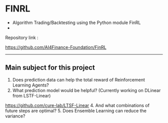 # FINRL
- Algorithm Trading/Backtesting using the Python module FinRL
- 
Repository link :

https://github.com/AI4Finance-Foundation/FinRL

------
## Main subject for this project
1. Does prediction data can help the total reward of Reinforcement Learning Agents?
2. What prediction model would be helpful? (Currently working on DLinear from LSTF-Linear)

https://github.com/cure-lab/LTSF-Linear
4. And what combinations of future steps are optimal?
5. Does Ensemble Learning can reduce the variance?
